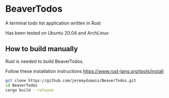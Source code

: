 # BeaverTodos
A terminal todo list application written in Rust

Has been tested on Ubuntu 20.04 and ArchLinux

## How to build manually

Rust is needed to build BeaverTodos.

Follow these installation instructions https://www.rust-lang.org/tools/install

```bash
git clone https://github.com/jeremydumais/BeaverTodos.git
cd BeaverTodos
cargo build --release
```

